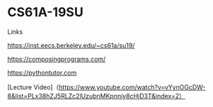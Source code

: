 # CS61A-19SU
Links

https://inst.eecs.berkeley.edu/~cs61a/su19/

https://composingprograms.com/

https://pythontutor.com

[Lecture Video]（https://www.youtube.com/watch?v=vYynOGcDW-8&list=PLx38hZJ5RLZc2lUzubnMKpnniy8cHjD3T&index=2）
